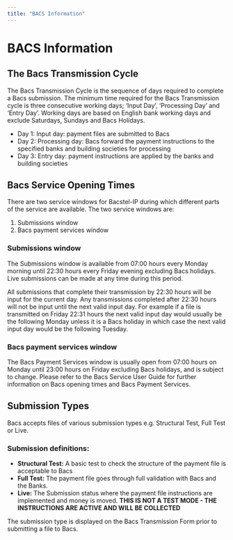 ```yaml
---
title: "BACS Information"
---
```


# BACS Information

## The Bacs Transmission Cycle 

The Bacs Transmission Cycle is the sequence of days required to complete a Bacs submission. The minimum time required for the Bacs Transmission cycle is three consecutive working days; ‘Input Day’, ‘Processing Day’ and ‘Entry Day’. Working days are based on English bank working days and exclude Saturdays, Sundays and Bacs Holidays. 

 * Day 1: Input day: payment files are submitted to Bacs
 * Day 2: Processing day: Bacs forward the payment instructions to the specified banks and building societies for processing  
 * Day 3: Entry day: payment instructions are applied by the banks and building societies 

## Bacs Service Opening Times 

There are two service windows for Bacstel-IP during which different parts of the service are available. The two service windows are: 

 1. Submissions window 
 1. Bacs payment services window 

### Submissions window 

The Submissions window is available from 07:00 hours every Monday morning until 22:30 hours every Friday evening excluding Bacs holidays. Live submissions can be made at any time during this period. 

All submissions that complete their transmission by 22:30 hours will be input for the current day. Any transmissions completed after 22:30 hours will not be input until the next valid input day. For example if a file is transmitted on Friday 22:31 hours the next valid input day would usually be the following Monday unless it is a Bacs  holiday in which case the next valid input day would be the following Tuesday. 

### Bacs payment services window 

The Bacs Payment Services window is usually open from 07:00 hours on Monday until 23:00 hours on Friday excluding Bacs holidays, and is subject to change.  Please refer to the Bacs Service User Guide for further information on Bacs opening times and Bacs Payment Services. 

## Submission Types 

Bacs accepts files of various submission types e.g. Structural Test, Full Test or Live.  

### Submission definitions: 

 * **Structural Test:** A basic test to check the structure of the payment file is acceptable to Bacs 
 * **Full Test:** The payment file goes through full validation with Bacs and the Banks. 
 * **Live:** The Submission status where the payment file instructions are implemented and money is moved. **THIS IS NOT A TEST MODE - THE INSTRUCTIONS ARE ACTIVE AND WILL BE COLLECTED**

The submission type is displayed on the Bacs Transmission Form prior to submitting a file to Bacs. 